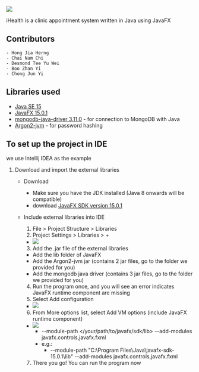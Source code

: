 
![](../iHealth/src/res/images/patient.png)

iHealth is a clinic appointment system written in Java using JavaFX

## Contributors
    - Hong Jia Herng
    - Chai Nam Chi
    - Desmond Tee Yu Wei
    - Boo Zhan Yi
    - Chong Jun Yi

## Libraries used
- [Java SE 15](https://www.oracle.com/java/technologies/javase-downloads.html)
- [JavaFX 15.0.1](https://gluonhq.com/products/javafx/)
- [mongodb-java-driver 3.11.0](https://mvnrepository.com/artifact/org.mongodb/mongo-java-driver/3.11.0) - for connection to MongoDB with Java
- [Argon2-jvm](https://github.com/phxql/argon2-jvm) - for password hashing

## To set up the project in IDE
we use Intellij IDEA as the example
1. Download and import the external libraries
   * Download
       * Make sure you have the JDK installed (Java 8 onwards will be compatible)
       * download [JavaFX SDK version 15.0.1](https://gluonhq.com/products/javafx/)
    
   * Include external libraries into IDE
       1) File > Project Structure > Libraries
       2) Project Settings > Libraries > + 
       - ![](https://www.jetbrains.com/help/img/idea/2020.3/javafx-install-sdk.png)
       3) Add the .jar file of the external libraries
       - Add the lib folder of JavaFX
       - Add the Argon2-jvm jar (contains 2 jar files, go to the folder we provided for you)
       - Add the mongodb java driver (contains 3 jar files, go to the folder we provided for you)
       4) Run the program once, and you will see an error indicates JavaFX runtime component are missing
       5) Select Add configuration
       - ![](https://i.stack.imgur.com/eOaYu.png)
       6) From More options list, select Add VM options (include JavaFX runtime component)
       - ![](https://www.jetbrains.com/help/img/idea/2020.3/javafx-vm-options-add-field.png)
         * --module-path </your/path/to/javafx/sdk/lib> --add-modules javafx.controls,javafx.fxml 
         * e.g.:
            - --module-path "C:\Program Files\Java\javafx-sdk-15.0.1\lib" --add-modules javafx.controls,javafx.fxml
       7) There you go! You can run the program now 